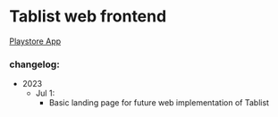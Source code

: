 # Tablist web frontend

[Playstore App](https://play.google.com/store/apps/details?id=com.cdsar626.tablist&hl=en_US)

### changelog: 
- 2023
  - Jul 1: 
    - Basic landing page for future web implementation of Tablist